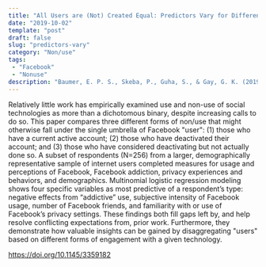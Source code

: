 ```yaml
---
title: "All Users are (Not) Created Equal: Predictors Vary for Different Forms of Facebook Non/use"
date: "2019-10-02"
template: "post"
draft: false
slug: "predictors-vary"
category: "Non/use"
tags:
 - "Facebook"
 - "Nonuse"
description: "Baumer, E. P. S., Skeba, P., Guha, S., & Gay, G. K. (2019). All Users are (Not) Created Equal: Predictors Vary for Different Forms of Facebook Non/use. Proceedings of the ACM: Human-Computer Interaction, 3(CSCW)."
---
```


Relatively little work has empirically examined use and non-use of social technologies as more than a dichotomous binary, despite increasing calls to do so. This paper compares three different forms of non/use that might otherwise fall under the single umbrella of Facebook "user": (1) those who have a current active account; (2) those who have deactivated their account; and (3) those who have considered deactivating but not actually done so. A subset of respondents (N=256) from a larger, demographically representative sample of internet users completed measures for usage and perceptions of Facebook, Facebook addiction, privacy experiences and behaviors, and demographics. Multinomial logistic regression modeling shows four specific variables as most predictive of a respondent’s type: negative effects from “addictive” use, subjective intensity of Facebook usage, number of Facebook friends, and familiarity with or use of Facebook’s privacy settings. These findings both fill gaps left by, and help resolve conflicting expectations from, prior work. Furthermore, they demonstrate how valuable insights can be gained by disaggregating "users" based on different forms of engagement with a given technology.

<https://doi.org/10.1145/3359182>